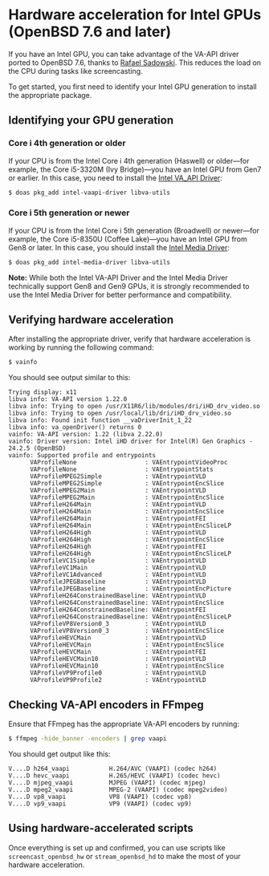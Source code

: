 # Hardware acceleration for Intel GPUs (OpenBSD 7.6 and later)

If you have an Intel GPU, you can take advantage of the VA-API driver ported to OpenBSD 7.6, thanks to [Rafael Sadowski](https://rsadowski.de/). This reduces the load on the CPU during tasks like screencasting.

To get started, you first need to identify your Intel GPU generation to install the appropriate package.

## Identifying your GPU generation

### Core i 4th generation or older

If your CPU is from the Intel Core i 4th generation (Haswell) or older—for example, the Core i5-3320M (Ivy Bridge)—you have an Intel GPU from Gen7 or earlier. In this case, you need to install the [Intel VA_API Driver](https://github.com/intel/intel-vaapi-driver):

```bash
$ doas pkg_add intel-vaapi-driver libva-utils
```
 
### Core i 5th generation or newer

If your CPU is from the Intel Core i 5th generation (Broadwell) or newer—for example, the Core i5-8350U (Coffee Lake)—you have an Intel GPU from Gen8 or later. In this case, you should install the [Intel Media Driver](https://github.com/intel/media-driver):

```bash
$ doas pkg_add intel-media-driver libva-utils
```

**Note:** While both the Intel VA-API Driver and the Intel Media Driver technically support Gen8 and Gen9 GPUs, it is strongly recommended to use the Intel Media Driver for better performance and compatibility.


## Verifying hardware acceleration

After installing the appropriate driver, verify that hardware acceleration is working by running the following command:

```bash
$ vainfo
```

You should see output similar to this:

```
Trying display: x11
libva info: VA-API version 1.22.0
libva info: Trying to open /usr/X11R6/lib/modules/dri/iHD_drv_video.so
libva info: Trying to open /usr/local/lib/dri/iHD_drv_video.so
libva info: Found init function __vaDriverInit_1_22
libva info: va_openDriver() returns 0
vainfo: VA-API version: 1.22 (libva 2.22.0)
vainfo: Driver version: Intel iHD driver for Intel(R) Gen Graphics - 24.2.5 (OpenBSD)
vainfo: Supported profile and entrypoints
      VAProfileNone                   : VAEntrypointVideoProc
      VAProfileNone                   : VAEntrypointStats
      VAProfileMPEG2Simple            : VAEntrypointVLD
      VAProfileMPEG2Simple            : VAEntrypointEncSlice
      VAProfileMPEG2Main              : VAEntrypointVLD
      VAProfileMPEG2Main              : VAEntrypointEncSlice
      VAProfileH264Main               : VAEntrypointVLD
      VAProfileH264Main               : VAEntrypointEncSlice
      VAProfileH264Main               : VAEntrypointFEI
      VAProfileH264Main               : VAEntrypointEncSliceLP
      VAProfileH264High               : VAEntrypointVLD
      VAProfileH264High               : VAEntrypointEncSlice
      VAProfileH264High               : VAEntrypointFEI
      VAProfileH264High               : VAEntrypointEncSliceLP
      VAProfileVC1Simple              : VAEntrypointVLD
      VAProfileVC1Main                : VAEntrypointVLD
      VAProfileVC1Advanced            : VAEntrypointVLD
      VAProfileJPEGBaseline           : VAEntrypointVLD
      VAProfileJPEGBaseline           : VAEntrypointEncPicture
      VAProfileH264ConstrainedBaseline: VAEntrypointVLD
      VAProfileH264ConstrainedBaseline: VAEntrypointEncSlice
      VAProfileH264ConstrainedBaseline: VAEntrypointFEI
      VAProfileH264ConstrainedBaseline: VAEntrypointEncSliceLP
      VAProfileVP8Version0_3          : VAEntrypointVLD
      VAProfileVP8Version0_3          : VAEntrypointEncSlice
      VAProfileHEVCMain               : VAEntrypointVLD
      VAProfileHEVCMain               : VAEntrypointEncSlice
      VAProfileHEVCMain               : VAEntrypointFEI
      VAProfileHEVCMain10             : VAEntrypointVLD
      VAProfileHEVCMain10             : VAEntrypointEncSlice
      VAProfileVP9Profile0            : VAEntrypointVLD
      VAProfileVP9Profile2            : VAEntrypointVLD
```

## Checking VA-API encoders in FFmpeg

Ensure that FFmpeg has the appropriate VA-API encoders by running:

```bash
$ ffmpeg -hide_banner -encoders | grep vaapi
```

You should get output like this:

```
V....D h264_vaapi           H.264/AVC (VAAPI) (codec h264)
V....D hevc_vaapi           H.265/HEVC (VAAPI) (codec hevc)
V....D mjpeg_vaapi          MJPEG (VAAPI) (codec mjpeg)
V....D mpeg2_vaapi          MPEG-2 (VAAPI) (codec mpeg2video)
V....D vp8_vaapi            VP8 (VAAPI) (codec vp8)
V....D vp9_vaapi            VP9 (VAAPI) (codec vp9)
```

## Using hardware-accelerated scripts

Once everything is set up and confirmed, you can use scripts like `screencast_openbsd_hw` or `stream_openbsd_hd` to make the most of your hardware acceleration.
